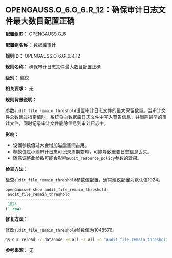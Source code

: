 **<font size="5">OPENGAUSS.O_6.G_6.R_12：确保审计日志文件最大数目配置正确</font>**

**配置组ID：**
OPENGAUSS.G_6

**配置组名称：**
数据库审计

**规则ID：**
OPENGAUSS.O_6.G_6.R_12

**规则名称：**
确保审计日志文件最大数目配置正确

**级别：**
建议

**相关要求：**
无

**规则背景说明：**

参数`audit_file_remain_threshold`设置审计日志文件的最大保留数量。当审计文件总数超过指定值时，系统将向数据库日志文件中写入警告信息，并删除最早的审计文件，同时记录审计文件删除信息到审计日志中。

**影响：**

- 设置参数值过大会增加磁盘空间占用。
- 参数值过小则审计日志可记录周期变短，可能导致重要日志信息丢失。
- 随意调整此参数可能会影响`audit_resource_policy`参数的效果。

**检查方法：**

检查`audit_file_remain_threshold`参数值配置，通常建议配置为默认值1024。

```sql
openGauss=# show audit_file_remain_threshold;
 audit_file_remain_threshold
-----------------------------
 1024
(1 row)
```

**修复方法：**

修改`audit_file_remain_threshold`参数值为1048576。

```bash
gs_guc reload -Z datanode -N all -I all -c "audit_file_remain_threshold = 1048576"
```

**参考来源：**
无